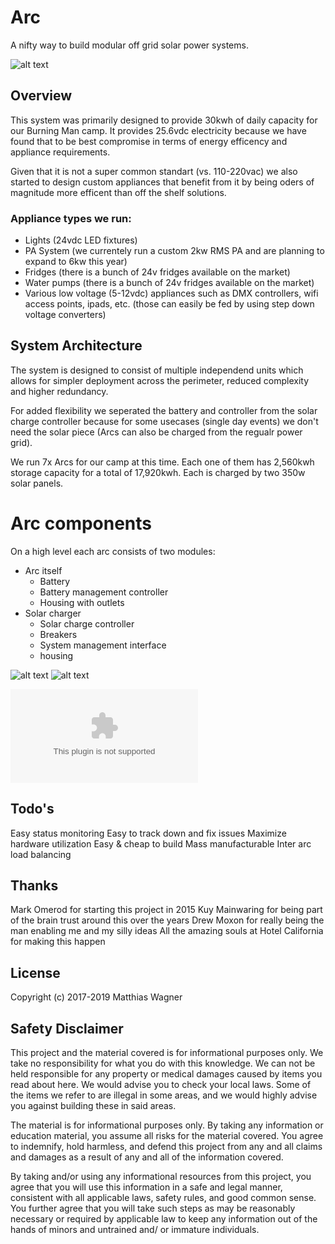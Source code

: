 # Arc
A nifty way to build modular off grid solar power systems.

![alt text](https://github.com/hotelcaliforniabm/arc/blob/master/arc_v2_exterior.jpg "Arc v2 exterior")

## Overview
This system was primarily designed to provide 30kwh of daily capacity for our Burning Man camp. It provides 25.6vdc electricity because we have found that to be best compromise in terms of energy efficency and appliance requirements.

Given that it is not a super common standart (vs. 110-220vac) we also started to design custom appliances that benefit from it by being oders of magnitude more efficent than off the shelf solutions.

### Appliance types we run:
* Lights (24vdc LED fixtures)
* PA System (we currentely run a custom 2kw RMS PA and are planning to expand to 6kw this year)
* Fridges (there is a bunch of 24v fridges available on the market)
* Water pumps (there is a bunch of 24v fridges available on the market)
* Various low voltage (5-12vdc) appliances such as DMX controllers, wifi access points, ipads, etc. (those can easily be fed by using step down voltage converters)

## System Architecture
The system is designed to consist of multiple independend units which allows for simpler deployment across the perimeter, reduced complexity and higher redundancy.

For added flexibility we seperated the battery and controller from the solar charge controller because for some usecases (single day events) we don't need the solar piece (Arcs can also be charged from the regualr power grid).

We run 7x Arcs for our camp at this time. Each one of them has 2,560kwh storage capacity for a total of 17,920kwh. Each is charged by two 350w solar panels.

# Arc components
On a high level each arc consists of two modules:
* Arc itself
  * Battery
  * Battery management controller
  * Housing with outlets
* Solar charger
  * Solar charge controller
  * Breakers
  * System management interface
  * housing

![alt text](https://github.com/hotelcaliforniabm/arc/blob/master/arc_v2_bmc.jpg "Arc v2 battery management controller")
![alt text](https://github.com/hotelcaliforniabm/arc/blob/master/arc_v2_interior.jpg "Arc v2 interior")

![alt text](https://github.com/hotelcaliforniabm/arc/blob/master/arc_v2_parts_list.csv "Arc v2 parts list")

## Todo's
Easy status monitoring
Easy to track down and fix issues
Maximize hardware utilization
Easy & cheap to build
Mass manufacturable
Inter arc load balancing

## Thanks
Mark Omerod for starting this project in 2015
Kuy Mainwaring for being part of the brain trust around this over the years
Drew Moxon for really being the man enabling me and my silly ideas
All the amazing souls at Hotel California for making this happen

## License
Copyright (c) 2017-2019 Matthias Wagner

## Safety Disclaimer
This project and the material covered is for informational purposes only. We take no responsibility for what you do with this knowledge. We can not be held responsible for any property or medical damages caused by items you read about here. We would advise you to check your local laws. Some of the items we refer to are illegal in some areas, and we would highly advise you against building these in said areas.

The material is for informational purposes only. By taking any information or education material, you assume all risks for the material covered. You agree to indemnify, hold harmless, and defend this project from any and all claims and damages as a result of any and all of the information covered.

By taking and/or using any informational resources from this project, you agree that you will use this information in a safe and legal manner, consistent with all applicable laws, safety rules, and good common sense. You further agree that you will take such steps as may be reasonably necessary or required by applicable law to keep any information out of the hands of minors and untrained and/ or immature individuals.
